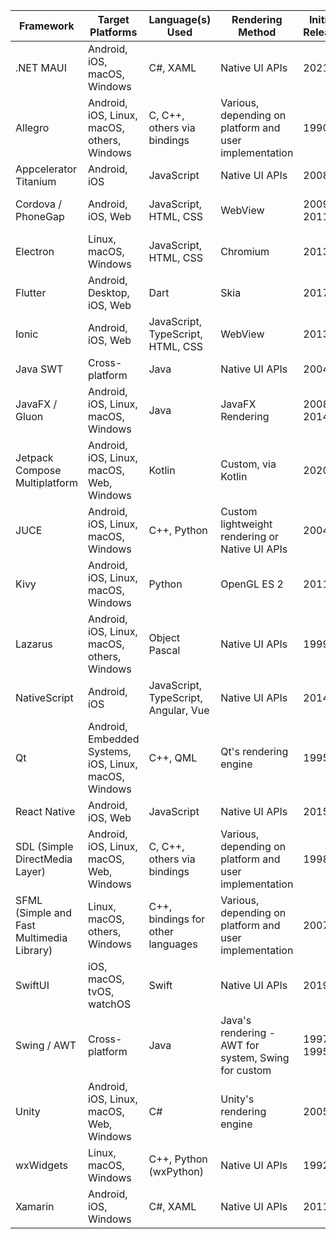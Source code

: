 | Framework            | Target Platforms                                      | Language(s) Used                     | Rendering Method                              | Initial Release | Source Code |
|----------------------|-------------------------------------------------------|--------------------------------------|-----------------------------------------------|----------------|-------------|
| .NET MAUI            | Android, iOS, macOS, Windows                          | C#, XAML                             | Native UI APIs                                | 2021           | [GitHub](https://github.com/dotnet/maui) |
| Allegro              | Android, iOS, Linux, macOS, others, Windows           | C, C++, others via bindings          | Various, depending on platform and user implementation | 1990          | [Liballeg](https://liballeg.org/download.html) |
| Appcelerator Titanium| Android, iOS                                          | JavaScript                           | Native UI APIs                                | 2008           | [GitHub](https://github.com/appcelerator/titanium_mobile) |
| Cordova / PhoneGap   | Android, iOS, Web                                     | JavaScript, HTML, CSS                | WebView                                       | 2009 / 2011    | [GitHub](https://github.com/apache/cordova-android) / Closed Source |
| Electron             | Linux, macOS, Windows                                 | JavaScript, HTML, CSS                | Chromium                                      | 2013           | [GitHub](https://github.com/electron/electron) |
| Flutter              | Android, Desktop, iOS, Web                            | Dart                                 | Skia                                          | 2017           | [GitHub](https://github.com/flutter/flutter) |
| Ionic                | Android, iOS, Web                                     | JavaScript, TypeScript, HTML, CSS    | WebView                                       | 2013           | [GitHub](https://github.com/ionic-team/ionic-framework) |
| Java SWT             | Cross-platform                                        | Java                                 | Native UI APIs                                | 2004           | [Eclipse](https://git.eclipse.org/c/platform/eclipse.platform.swt.git/) |
| JavaFX / Gluon       | Android, iOS, Linux, macOS, Windows                   | Java                                 | JavaFX Rendering                              | 2008 / 2014    | [GitHub](https://github.com/openjdk/jfx) / [GitHub](https://github.com/gluonhq/gluon-samples) |
| Jetpack Compose Multiplatform | Android, iOS, Linux, macOS, Web, Windows              | Kotlin                            | Custom, via Kotlin                            | 2020           | [GitHub](https://github.com/JetBrains/compose-jb) |
| JUCE                 | Android, iOS, Linux, macOS, Windows                   | C++, Python                          | Custom lightweight rendering or Native UI APIs | 2004           | [GitHub](https://github.com/juce-framework/JUCE) |
| Kivy                 | Android, iOS, Linux, macOS, Windows                   | Python                               | OpenGL ES 2                                   | 2011           | [GitHub](https://github.com/kivy/kivy) |
| Lazarus              | Android, iOS, Linux, macOS, others, Windows           | Object Pascal                        | Native UI APIs                                | 1999           | [SourceForge](https://sourceforge.net/projects/lazarus/) |
| NativeScript         | Android, iOS                                          | JavaScript, TypeScript, Angular, Vue | Native UI APIs                                | 2014           | [GitHub](https://github.com/NativeScript/NativeScript) |
| Qt                   | Android, Embedded Systems, iOS, Linux, macOS, Windows | C++, QML                             | Qt's rendering engine                         | 1995           | [GitHub](https://github.com/qt/qtbase) |
| React Native         | Android, iOS, Web                                     | JavaScript                           | Native UI APIs                                | 2015           | [GitHub](https://github.com/facebook/react-native) |
| SDL (Simple DirectMedia Layer) | Android, iOS, Linux, macOS, Web, Windows              | C, C++, others via bindings | Various, depending on platform and user implementation | 1998          | [LibSDL](https://www.libsdl.org/download-2.0.php) |
| SFML (Simple and Fast Multimedia Library) | Linux, macOS, others, Windows                          | C++, bindings for other languages | Various, depending on platform and user implementation | 2007          | [GitHub](https://github.com/SFML/SFML) |
| SwiftUI              | iOS, macOS, tvOS, watchOS                             | Swift                                | Native UI APIs                                | 2019           | Closed Source |
| Swing / AWT          | Cross-platform                                        | Java                                 | Java's rendering - AWT for system, Swing for custom | 1997 / 1995    | Part of JDK - [GitHub](https://github.com/openjdk/jdk) |
| Unity                | Android, iOS, Linux, macOS, Web, Windows              | C#                                   | Unity's rendering engine                      | 2005           | Closed Source |
| wxWidgets            | Linux, macOS, Windows                                 | C++, Python (wxPython)               | Native UI APIs                                | 1992           | [GitHub](https://github.com/wxWidgets/wxWidgets) |
| Xamarin              | Android, iOS, Windows                                 | C#, XAML                             | Native UI APIs                                | 2011           | [GitHub](https://github.com/xamarin/Xamarin.Forms) |
